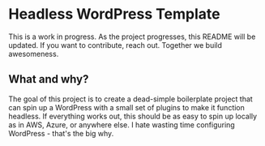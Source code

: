 # Headless WordPress Template
This is a work in progress. As the project progresses, this README will be updated.
If you want to contribute, reach out. Together we build awesomeness.

## What and why?
The goal of this project is to create a dead-simple boilerplate project that can spin up a WordPress with a small set of plugins to make it function headless. If everything works out, this should be as easy to spin up locally as in AWS, Azure, or anywhere else. I hate wasting time configuring WordPress - that's the big why.